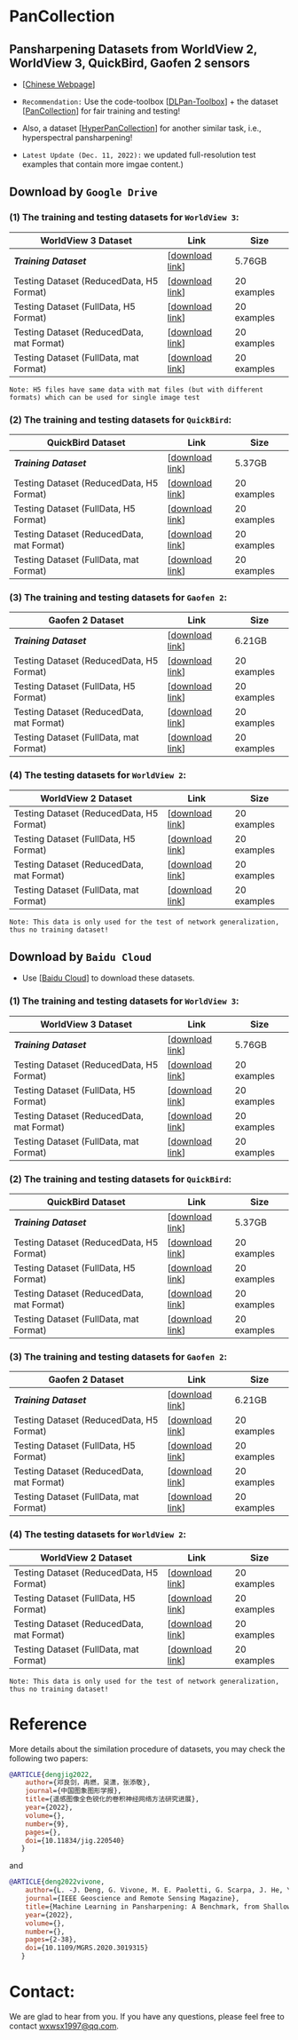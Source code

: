 # PanCollection

##  Pansharpening Datasets from WorldView 2,  WorldView 3,  QuickBird,  Gaofen 2 sensors 

* [[Chinese Webpage](https://liangjiandeng.github.io/PanCollection.html)]

* ``Recommendation:`` Use the code-toolbox [[DLPan-Toolbox](https://github.com/liangjiandeng/DLPan-Toolbox)] + the dataset [[PanCollection](https://github.com/liangjiandeng/PanCollection)] for fair training and testing!

* Also, a dataset [[HyperPanCollection](https://github.com/liangjiandeng/HyperPanCollection)] for another similar task, i.e., hyperspectral pansharpening!

* ``Latest Update (Dec. 11, 2022):`` we updated full-resolution test examples that contain more imgae content.)

## Download by ``Google Drive``

### (1)  The training and testing datasets for ``WorldView 3``:

  | **WorldView 3** Dataset                   | Link                                            | Size |
  | ----------------------------------------- | ----------------------------------------------- | -------- |
  | ***Training Dataset***                    | [[download link](https://drive.google.com/drive/folders/1CHs49xius3zH3PIrAxAkbNfKEy82_fMb?usp=sharing)]  | 5.76GB|
  | Testing Dataset (ReducedData, H5 Format)  |  [[download link](https://drive.google.com/drive/folders/1EYjaAxTheNPvukvifKXMq8m_dJ-8qz8G?usp=sharing)]  | 20 examples     |
  | Testing Dataset (FullData, H5 Format)     |  [[download link](https://drive.google.com/drive/folders/1x3b3ERBXKGXncTRL3gKcidV5BBdG2QjC?usp=sharing)]  | 20 examples     |
  | Testing Dataset (ReducedData, mat Format) |  [[download link](https://drive.google.com/drive/folders/1bhSQ5qDmwnQGkibQAt_M6ZBoF8_7YZ2n?usp=sharing)]  | 20 examples     |
  | Testing Dataset (FullData, mat Format)    |  [[download link](https://drive.google.com/drive/folders/16pGIqvwWfyQVvkk3s1xrwLpavqQd0Bv7?usp=sharing)]  | 20 examples     |
  
  ``Note: H5 files have same data with mat files (but with different formats) which can be used for single image test``
  
  
 ### (2)  The training and testing datasets for ``QuickBird``:

  | **QuickBird** Dataset                   | Link                                            | Size |
  | ----------------------------------------- | ----------------------------------------------- | -------- |
  | ***Training Dataset***                    | [[download link](https://drive.google.com/drive/folders/1Gbk0oaXepD4tuIZIr0PMro4uJ8xUP9vG?usp=sharing)]  | 5.37GB|
  | Testing Dataset (ReducedData, H5 Format)  |  [[download link](https://drive.google.com/drive/folders/1g4kB3Yxmn6Y8_OCqE1Mra1GoUKCmHOUm?usp=sharing)]  | 20 examples     |
  | Testing Dataset (FullData, H5 Format)     |  [[download link](https://drive.google.com/drive/folders/1E55TDuIRZlncPbzLSk1RIlYuO03vK2os?usp=sharing)]  | 20 examples     |
  | Testing Dataset (ReducedData, mat Format) |  [[download link](https://drive.google.com/drive/folders/1HQJZfms9V0mduQulouuf_46bs9daQnkp?usp=sharing)]  | 20 examples     |
  | Testing Dataset (FullData, mat Format)    |  [[download link](https://drive.google.com/drive/folders/1bTmEpPksnQjcyjKHJ-nORQwJkIqazml1?usp=sharing)]  | 20 examples     |
  

 ### (3)  The training and testing datasets for ``Gaofen 2``:

  | **Gaofen 2** Dataset                   | Link                                            | Size |
  | ----------------------------------------- | ----------------------------------------------- | -------- |
  | ***Training Dataset***                    | [[download link](https://drive.google.com/drive/folders/1gNV7BlGy06ee0BqgxBfFMNnfzGrPTA9K?usp=sharing)]  | 6.21GB|
  | Testing Dataset (ReducedData, H5 Format)  |  [[download link](https://drive.google.com/drive/folders/1g4f2NElV7By2gWhCavrDaglzCxiDT6CP?usp=sharing)]  | 20 examples     |
  | Testing Dataset (FullData, H5 Format)     |  [[download link](https://drive.google.com/drive/folders/17ZI94qlPXhsKE3iw94RHcSNPSeRNv3_L?usp=sharing)]  | 20 examples     |
  | Testing Dataset (ReducedData, mat Format) |  [[download link](https://drive.google.com/drive/folders/1y7S7qPF07k7pRudyi9KSuAPAXk2wiz1O?usp=sharing)]  | 20 examples     |
  | Testing Dataset (FullData, mat Format)    |  [[download link](https://drive.google.com/drive/folders/1GMePYYHhQARDOGfeTv6cHqfxCck4XU5U?usp=sharing)]  | 20 examples     |
  
  
 ### (4)  The testing datasets for ``WorldView 2``:

  | **WorldView 2** Dataset                   | Link                                            | Size |
  | ----------------------------------------- | ----------------------------------------------- | -------- |
  | Testing Dataset (ReducedData, H5 Format)  | [[download link](https://drive.google.com/drive/folders/1bpx99ewDRhe8jgAnr4XUMxvb2PqMxKk4?usp=sharing)]  | 20 examples     |
  | Testing Dataset (FullData, H5 Format)     | [[download link](https://drive.google.com/drive/folders/1uIYVnceftT3KjM_WRLwMpy0IOgpNmMIv?usp=sharing)]   | 20 examples     |
  | Testing Dataset (ReducedData, mat Format) | [[download link](https://drive.google.com/drive/folders/1NZ1LJKIAZpOU7CnKbJxAxz0SOLOF6OWT?usp=sharing)]  | 20 examples     |
  | Testing Dataset (FullData, mat Format)    | [[download link](https://drive.google.com/drive/folders/1wDBTv8ZBDEkcN1rDuPOwTqTE3rwmtsAd?usp=sharing)]  | 20 examples     |  

``Note: This data is only used for the test of network generalization, thus no training dataset!``
  
  
  
## Download by ``Baidu Cloud``

* Use [[Baidu Cloud](https://pan.baidu.com/pcloud/home)] to download these datasets.

### (1)  The training and testing datasets for ``WorldView 3``:

  | **WorldView 3** Dataset                   | Link                                            | Size |
  | ----------------------------------------- | ----------------------------------------------- | -------- |
  | ***Training Dataset***                    |  [[download link](https://pan.baidu.com/s/18IlBDl4Xq7BdSn6XXYNoJg?pwd=1234#list/path=%2F)]  | 5.76GB     |
  | Testing Dataset (ReducedData, H5 Format)  |  [[download link](https://pan.baidu.com/s/1vh3ZxAovRRw_j10MBR_Pmg?pwd=1234#list/path=%2F)]  | 20 examples     |
  | Testing Dataset (FullData, H5 Format)     |  [[download link](https://pan.baidu.com/s/1AaSSMtk0AnlK_qBS8te8pA?pwd=1234#list/path=%2F)]  | 20 examples     |
  | Testing Dataset (ReducedData, mat Format) |  [[download link](https://pan.baidu.com/s/1XPYab7B_8wLSIKeN3Phj5w?pwd=1234#list/path=%2F)]  | 20 examples     |
  | Testing Dataset (FullData, mat Format)    |  [[download link](https://pan.baidu.com/s/1isoPLZ_Wnkrubnb38sa4Qg?pwd=1234#list/path=%2F)]  | 20 examples     |

### (2)  The training and testing datasets for ``QuickBird``:

  | **QuickBird** Dataset                   | Link                                            | Size |
  | ----------------------------------------- | ----------------------------------------------- | -------- |
  | ***Training Dataset***                    | [[download link](https://pan.baidu.com/s/1lWmRpTZoMpwlyFZ5UjSzRg?pwd=1234#list/path=%2F)]  | 5.37GB     |
  | Testing Dataset (ReducedData, H5 Format)  | [[download link](https://pan.baidu.com/s/1OHUTvuyQJ-QTbl_kuAhxNA?pwd=1234#list/path=%2F)]  | 20 examples     |
  | Testing Dataset (FullData, H5 Format)     | [[download link](https://pan.baidu.com/s/1IROZUFI3uh1uZz8IYV0cGw?pwd=1234#list/path=%2F)]  | 20 examples     |
  | Testing Dataset (ReducedData, mat Format) | [[download link](https://pan.baidu.com/s/1dAQddkjxqrmTnLweDhjnXg?pwd=1234#list/path=%2F)]  | 20 examples     |
  | Testing Dataset (FullData, mat Format)    | [[download link](https://pan.baidu.com/s/1EI-iH08_7g8cgeiJ6mZdIQ?pwd=1234#list/path=%2F)]  | 20 examples     |

 ### (3)  The training and testing datasets for ``Gaofen 2``:

  | **Gaofen 2** Dataset                   | Link                                            | Size |
  | ----------------------------------------- | ----------------------------------------------- | -------- |
  | ***Training Dataset***                    | [[download link](https://pan.baidu.com/s/1d70Ld7q2xDnvn4MqP1rtVA?pwd=1234#list/path=%2F)]  | 6.21GB     |
  | Testing Dataset (ReducedData, H5 Format)  | [[download link](https://pan.baidu.com/s/17NauhNaYgTeOiScrqceLIg?pwd=1234#list/path=%2F)]  | 20 examples     |
  | Testing Dataset (FullData, H5 Format)     | [[download link](https://pan.baidu.com/s/1sAVmBROQMUvKCqZuL5xJNw?pwd=1234#list/path=%2F)]  | 20 examples     |
  | Testing Dataset (ReducedData, mat Format) | [[download link](https://pan.baidu.com/s/1riP96z0o4PchH5VJxnESMQ?pwd=1234#list/path=%2F)]  | 20 examples     |
  | Testing Dataset (FullData, mat Format)    | [[download link](https://pan.baidu.com/s/1vzdNHSsKMZ2nFEiKO3swIQ?pwd=1234#list/path=%2F)]  | 20 examples     |
  
 ### (4)  The testing datasets for ``WorldView 2``:

  | **WorldView 2** Dataset                   | Link                                            | Size |
  | ----------------------------------------- | ----------------------------------------------- | -------- |
  | Testing Dataset (ReducedData, H5 Format)  | [[download link](https://pan.baidu.com/s/1K5R0BW7QsoeHZwG65Q50fg?pwd=1234#list/path=%2F)]  | 20 examples     |
  | Testing Dataset (FullData, H5 Format)     | [[download link](https://pan.baidu.com/s/1-LvVyUtsvOa1pxoOI_jD5w?pwd=1234#list/path=%2F)]   | 20 examples     |
  | Testing Dataset (ReducedData, mat Format) | [[download link](https://pan.baidu.com/s/1MP2wHS36ldi40B3ECzfA8A?pwd=1234#list/path=%2F)]  | 20 examples     |
  | Testing Dataset (FullData, mat Format)    | [[download link](https://pan.baidu.com/s/13kSG3rV5ZwqbcFlWq0Dvfw?pwd=1234#list/path=%2F)]  | 20 examples     |  

``Note: This data is only used for the test of network generalization, thus no training dataset!``

# Reference

More details about the similation procedure of datasets, you may check the following two papers:

```bibtex
@ARTICLE{dengjig2022,
	author={邓良剑，冉燃，吴潇，张添敬},
	journal={中国图象图形学报},
	title={遥感图像全色锐化的卷积神经网络方法研究进展},
 	year={2022},
  	volume={},
  	number={9},
  	pages={},
  	doi={10.11834/jig.220540}
   }
```
and

```bibtex
@ARTICLE{deng2022vivone,
	author={L. -J. Deng, G. Vivone, M. E. Paoletti, G. Scarpa, J. He, Y. Zhang, J. Chanussot, and A. Plaza},
	journal={IEEE Geoscience and Remote Sensing Magazine}, 
	title={Machine Learning in Pansharpening: A Benchmark, from Shallow to Deep Networks}, 
	year={2022},
	volume={},
	number={},
	pages={2-38},
	doi={10.1109/MGRS.2020.3019315}
   }
```




# Contact:

We are glad to hear from you. If you have any questions, please feel free to contact wxwsx1997@qq.com.









